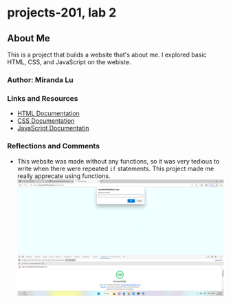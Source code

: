 # projects-201, lab 2

## About Me

This is a project that builds a website that's about me. I explored basic HTML, CSS, and JavaScript on the webiste. 

### Author: Miranda Lu

### Links and Resources

- [HTML Documentation](https://www.w3schools.com/html/default.asp)
- [CSS Documentation](https://www.w3schools.com/css/default.asp)
- [JavaScript Documentatin](https://www.w3schools.com/js/default.asp)

### Reflections and Comments

- This website was made without any functions, so it was very tedious to write when there were repeated `if` statements. This project made me really apprecate using functions.
![LightHouse Scan Result](img/lab2LightHouse.png)